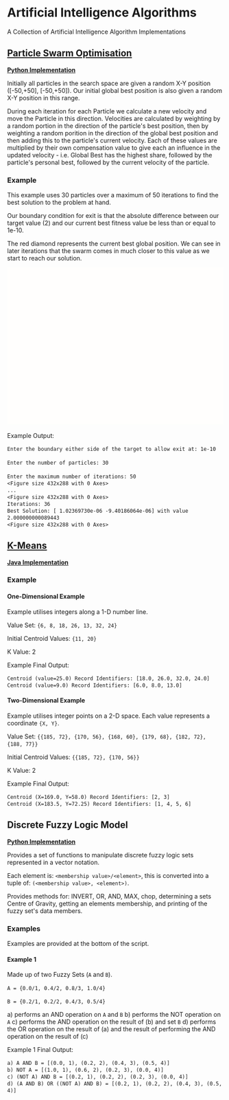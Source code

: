 # Artificial Intelligence Algorithms
A Collection of Artificial Intelligence Algorithm Implementations

## [Particle Swarm Optimisation](https://en.wikipedia.org/wiki/Particle_swarm_optimization)
**[Python Implementation](src/pso-python/particle_swarm_optimisation.py)**

Initially all particles in the search space are given a random X-Y position ([-50,+50], [-50,+50]). Our initial global best position is also given a random X-Y position in this range.

During each iteration for each Particle we calculate a new velocity and move the Particle in this direction. Velocities are calculated by weighting by a random portion in the direction of the particle's best position, then by weighting a random porition in the direction of the global best position and then adding this to the particle's current velocity.
Each of these values are multiplied by their own compensation value to give each an influence in the updated velocity - i.e. Global Best has the highest share, followed by the particle's personal best, followed by the current velocity of the particle.

### Example

This example uses 30 particles over a maximum of 50 iterations to find the best solution to the problem at hand.

Our boundary condition for exit is that the absolute difference between our target value (2) and our current best fitness value be less than or equal to 1e-10.

The red diamond represents the current best global position. We can see in later iterations that the swarm comes in much closer to this value as we start to reach our solution.

![](README_ASSETS/pso_demo.gif)

Example Output:
```text
Enter the boundary either side of the target to allow exit at: 1e-10

Enter the number of particles: 30

Enter the maximum number of iterations: 50
<Figure size 432x288 with 0 Axes>
...
<Figure size 432x288 with 0 Axes>
Iterations: 36
Best Solution: [ 1.02369730e-06 -9.40186064e-06] with value 2.000000000089443
<Figure size 432x288 with 0 Axes>
```

## [K-Means](https://en.wikipedia.org/wiki/K-means_clustering)
**[Java Implementation](src/kmeans)**

### Example
#### One-Dimensional Example
Example utilises integers along a 1-D number line.

Value Set: `{6, 8, 18, 26, 13, 32, 24}`

Initial Centroid Values: `{11, 20}`

K Value: 2

Example Final Output:
```text
Centroid (value=25.0) Record Identifiers: [18.0, 26.0, 32.0, 24.0]
Centroid (value=9.0) Record Identifiers: [6.0, 8.0, 13.0]
```

#### Two-Dimensional Example
Example utilises integer points on a 2-D space. Each value represents a coordinate `{X, Y}`.

Value Set: `{{185, 72}, {170, 56}, {168, 60}, {179, 68}, {182, 72}, {188, 77}}`

Initial Centroid Values: `{{185, 72}, {170, 56}}`

K Value: 2

Example Final Output:
```text
Centroid (X=169.0, Y=58.0) Record Identifiers: [2, 3]
Centroid (X=183.5, Y=72.25) Record Identifiers: [1, 4, 5, 6]
```

## Discrete Fuzzy Logic Model
**[Python Implementation](src/fuzzy-set-logic/FuzzySet.py)**

Provides a set of functions to manipulate discrete fuzzy logic sets represented in a vector notation.

Each element is: `<membership value>/<element>`, this is converted into a tuple of: `(<membership value>, <element>)`.

Provides methods for: INVERT, OR, AND, MAX, chop, determining a sets Centre of Gravity, getting an elements membership, and printing of the fuzzy set's data members.

### Examples

Examples are provided at the bottom of the script.

#### Example 1

Made up of two Fuzzy Sets (`A` and `B`).

`A = {0.0/1, 0.4/2, 0.8/3, 1.0/4}`

`B = {0.2/1, 0.2/2, 0.4/3, 0.5/4}`


a) performs an AND operation on `A` and `B`
b) performs the NOT operation on `A`
c) performs the AND operation on the result of (b) and set `B`
d) performs the OR operation on the result of (a) and the result of performing the AND operation on the result of (c)


Example 1 Final Output:
```text
a) A AND B = [(0.0, 1), (0.2, 2), (0.4, 3), (0.5, 4)]
b) NOT A = [(1.0, 1), (0.6, 2), (0.2, 3), (0.0, 4)]
c) (NOT A) AND B = [(0.2, 1), (0.2, 2), (0.2, 3), (0.0, 4)]
d) (A AND B) OR ((NOT A) AND B) = [(0.2, 1), (0.2, 2), (0.4, 3), (0.5, 4)]
```
